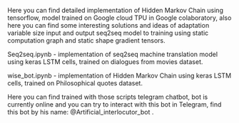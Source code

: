 



Here you can find detailed implementation of Hidden Markov Chain using tensorflow, model trained on Google cloud TPU in Google colaboratory, 
also here you can find some interesting solutions and ideas of adaptation variable size input and output seq2seq model to training using  static computation graph and static shape gradient tensors.

Seq2seq.ipynb - implementation of seq2seq machine translation model using keras LSTM cells, trained on dialogues from movies dataset.

wise_bot.ipynb - implementation of Hidden Markov Chain using keras LSTM cells, trained on Philosophical quotes dataset.

Here you can find trained with those scripts telegram chatbot, bot is currently online and you can try to interact with this bot in Telegram, find this bot by his name: @Artificial_interlocutor_bot .

